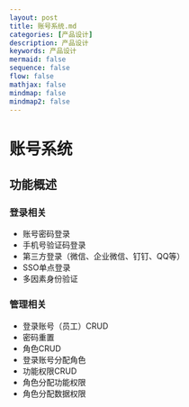 ```yaml
---
layout: post
title: 账号系统.md
categories: [产品设计]
description: 产品设计
keywords: 产品设计
mermaid: false
sequence: false
flow: false
mathjax: false
mindmap: false
mindmap2: false
---
```

# 账号系统

## 功能概述

### 登录相关

- 账号密码登录
- 手机号验证码登录
- 第三方登录（微信、企业微信、钉钉、QQ等）
- SSO单点登录
- 多因素身份验证



### 管理相关

- 登录账号（员工）CRUD
- 密码重置
- 角色CRUD
- 登录账号分配角色
- 功能权限CRUD
- 角色分配功能权限
- 角色分配数据权限




